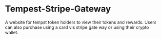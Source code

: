 # Tempest-Stripe-Gateway
A website for tempst token holders to view their tokens and rewards. Users can also purchase using a card vis stripe gate way or using their crypto wallet.

